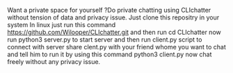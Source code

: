 Want a private space for yourself ?Do private chatting using CLIchatter without tension of data and privacy issue. Just clone this repositry in your system In linux just run this command https://github.com/Wilooper/CLIchatter.git and then run cd CLIchatter now run python3 server.py to start server and then run client.py script to connect with server share clent.py with your friend whome you want to chat and tell him to run it by using this command python3 client.py now chat freely without any privacy issue.
